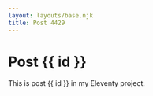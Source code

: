 ```yaml
---
layout: layouts/base.njk
title: Post 4429
---
```


# Post {{ id }}

This is post {{ id }} in my Eleventy project.
